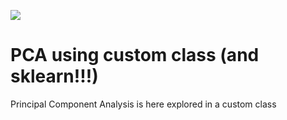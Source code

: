 
[<img src="https://deepnote.com/buttons/launch-in-deepnote-small.svg">](https://deepnote.com/@econdesousa/PCA-using-custom-class-and-sklearn-ynxBrMvTTRigyN1eSKqbmw)

# PCA using custom class (and sklearn!!!)

Principal Component Analysis is here explored in a custom class 